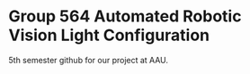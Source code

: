 # Group 564 Automated Robotic Vision Light Configuration
5th semester github for our project at AAU.
